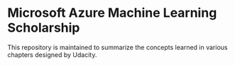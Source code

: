 # Microsoft Azure Machine Learning Scholarship

This repository is maintained to summarize the concepts learned in various chapters designed by Udacity.

